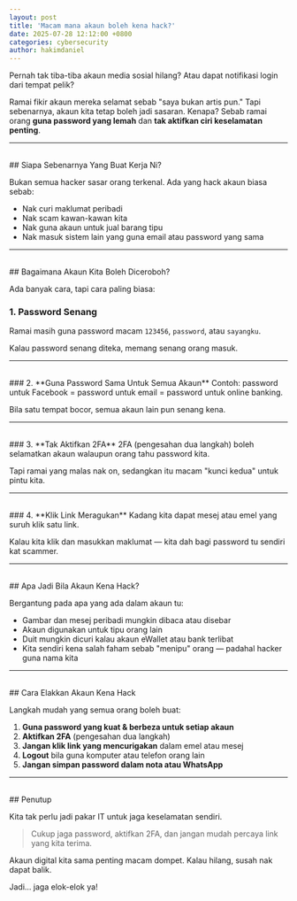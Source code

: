 ```yaml
---
layout: post
title: 'Macam mana akaun boleh kena hack?'
date: 2025-07-28 12:12:00 +0800
categories: cybersecurity
author: hakimdaniel
---
```


Pernah tak tiba-tiba akaun media sosial hilang? Atau dapat notifikasi login dari tempat pelik?

Ramai fikir akaun mereka selamat sebab "saya bukan artis pun." Tapi sebenarnya, akaun kita tetap boleh jadi sasaran. Kenapa? Sebab ramai orang **guna password yang lemah** dan **tak aktifkan ciri keselamatan penting**.

---
<br>
## Siapa Sebenarnya Yang Buat Kerja Ni?

Bukan semua hacker sasar orang terkenal. Ada yang hack akaun biasa sebab:

- Nak curi maklumat peribadi
- Nak scam kawan-kawan kita
- Nak guna akaun untuk jual barang tipu
- Nak masuk sistem lain yang guna email atau password yang sama

---
<br>
## Bagaimana Akaun Kita Boleh Diceroboh?

Ada banyak cara, tapi cara paling biasa:

### 1. **Password Senang**
Ramai masih guna password macam `123456`, `password`, atau `sayangku`.

Kalau password senang diteka, memang senang orang masuk.

---
<br>
### 2. **Guna Password Sama Untuk Semua Akaun**
Contoh: password untuk Facebook = password untuk email = password untuk online banking.

Bila satu tempat bocor, semua akaun lain pun senang kena.

---
<br>
### 3. **Tak Aktifkan 2FA**
2FA (pengesahan dua langkah) boleh selamatkan akaun walaupun orang tahu password kita.

Tapi ramai yang malas nak on, sedangkan itu macam "kunci kedua" untuk pintu kita.

---
<br>
### 4. **Klik Link Meragukan**
Kadang kita dapat mesej atau emel yang suruh klik satu link.

Kalau kita klik dan masukkan maklumat — kita dah bagi password tu sendiri kat scammer.

---
<br>
## Apa Jadi Bila Akaun Kena Hack?

Bergantung pada apa yang ada dalam akaun tu:

- Gambar dan mesej peribadi mungkin dibaca atau disebar
- Akaun digunakan untuk tipu orang lain
- Duit mungkin dicuri kalau akaun eWallet atau bank terlibat
- Kita sendiri kena salah faham sebab "menipu" orang — padahal hacker guna nama kita

---
<br>
## Cara Elakkan Akaun Kena Hack

Langkah mudah yang semua orang boleh buat:

1. **Guna password yang kuat & berbeza untuk setiap akaun**
2. **Aktifkan 2FA** (pengesahan dua langkah)
3. **Jangan klik link yang mencurigakan** dalam emel atau mesej
4. **Logout** bila guna komputer atau telefon orang lain
5. **Jangan simpan password dalam nota atau WhatsApp**

---
<br>
## Penutup

Kita tak perlu jadi pakar IT untuk jaga keselamatan sendiri.

> Cukup jaga password, aktifkan 2FA, dan jangan mudah percaya link yang kita terima.

Akaun digital kita sama penting macam dompet. Kalau hilang, susah nak dapat balik.

Jadi… jaga elok-elok ya!
